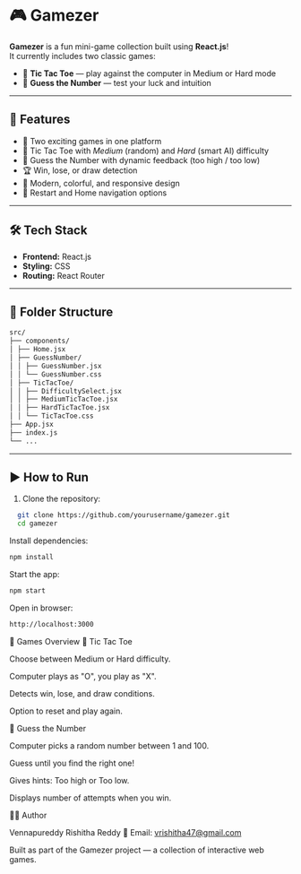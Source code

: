 # 🎮 Gamezer

**Gamezer** is a fun mini-game collection built using **React.js**!  
It currently includes two classic games:
- 🧩 **Tic Tac Toe** — play against the computer in Medium or Hard mode  
- 🔢 **Guess the Number** — test your luck and intuition  

---

## 🚀 Features

- 🎲 Two exciting games in one platform  
- 🧠 Tic Tac Toe with *Medium* (random) and *Hard* (smart AI) difficulty  
- 🔢 Guess the Number with dynamic feedback (too high / too low)  
- 🏆 Win, lose, or draw detection  
- 🎨 Modern, colorful, and responsive design  
- 🔁 Restart and Home navigation options  

---

## 🛠️ Tech Stack

- **Frontend:** React.js  
- **Styling:** CSS  
- **Routing:** React Router  

---

## 📂 Folder Structure

```bash
src/
├── components/
│ ├── Home.jsx
│ ├── GuessNumber/
│ │ ├── GuessNumber.jsx
│ │ └── GuessNumber.css
│ ├── TicTacToe/
│ │ ├── DifficultySelect.jsx
│ │ ├── MediumTicTacToe.jsx
│ │ ├── HardTicTacToe.jsx
│ │ └── TicTacToe.css
├── App.jsx
├── index.js
└── ...
```

---

## ▶️ How to Run

1. Clone the repository:
 ```bash
   git clone https://github.com/yourusername/gamezer.git
   cd gamezer
```

Install dependencies:
```bash
npm install
```


Start the app:
```bash
npm start
```


Open in browser:
```bash
http://localhost:3000
```
🧩 Games Overview
🧠 Tic Tac Toe

Choose between Medium or Hard difficulty.

Computer plays as "O", you play as "X".

Detects win, lose, and draw conditions.

Option to reset and play again.

🔢 Guess the Number

Computer picks a random number between 1 and 100.

Guess until you find the right one!

Gives hints: Too high or Too low.

Displays number of attempts when you win.

👩‍💻 Author

Vennapureddy Rishitha Reddy
💌 Email: vrishitha47@gmail.com

Built as part of the Gamezer project — a collection of interactive web games.
